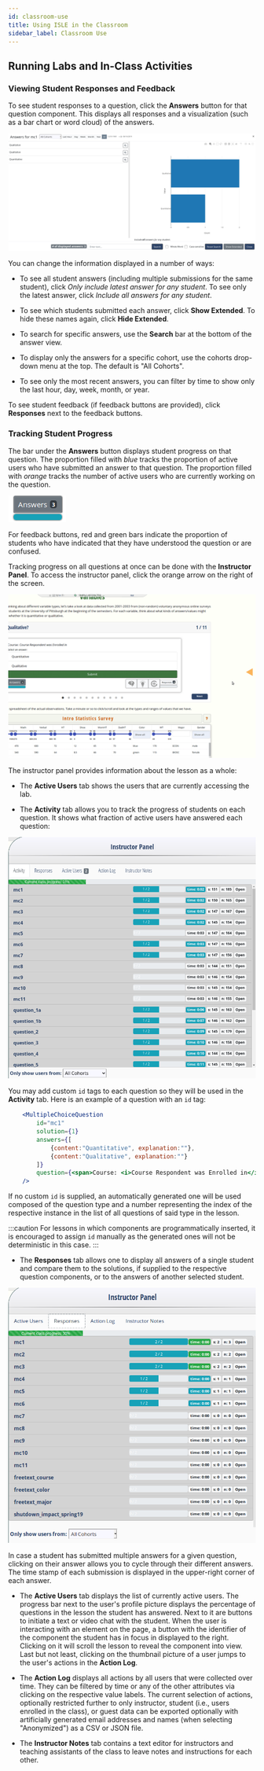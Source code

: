 ```yaml
---
id: classroom-use
title: Using ISLE in the Classroom
sidebar_label: Classroom Use
---
```


## Running Labs and In-Class Activities

### Viewing Student Responses and Feedback

To see student responses to a question, click the **Answers** button for that question component. This displays all responses and a visualization (such as a bar chart or word cloud) of the answers. 

![See Answers](/img/view_student_answers.png)

You can change the information displayed in a number of ways:

* To see all student answers (including multiple submissions for the same student), click *Only include latest answer for any student*. To see only the latest answer, click *Include all answers for any student*.

* To see which students submitted each answer, click **Show Extended**. To hide these names again, click **Hide Extended**.

* To search for specific answers, use the **Search** bar at the bottom of the answer view. 

* To display only the answers for a specific cohort, use the cohorts drop-down menu at the top. The default is "All Cohorts".

* To see only the most recent answers, you can filter by time to show only the last hour, day, week, month, or year.

To see student feedback (if feedback buttons are provided), click **Responses** next to the feedback buttons.

### Tracking Student Progress

The bar under the **Answers** button displays student progress on that question. The proportion filled with *blue* tracks the proportion of active users who have submitted an answer to that question. The proportion filled with *orange* tracks the number of active users who are currently working on the question.

![Answers Progress](/img/answers_progress.png)

For feedback buttons, red and green bars indicate the proportion of students who have indicated that they have understood the question or are confused.

Tracking progress on all questions at once can be done with the **Instructor Panel**. To access the instructor panel, click the orange arrow on the right of the screen. 

![Panel](/gifs/instructor_panel.gif)

The instructor panel provides information about the lesson as a whole:

* The **Active Users** tab shows the users that are currently accessing the lab.

* The **Activity** tab allows you to track the progress of students on each question. It shows what fraction of active users have answered each question:

![Activity](/img/instructor_panel_activity.png)

You may add custom `id` tags to each question so they will be used in the **Activity** tab. Here is an example of a question with an `id` tag:

```jsx
    <MultipleChoiceQuestion
        id="mc1"
        solution={1}
        answers={[
            {content:"Quantitative", explanation:""},
            {content:"Qualitative", explanation:""}
        ]}
        question={<span>Course: <i>Course Respondent was Enrolled in</i></span>}
    />
```

If no custom `id` is supplied, an automatically generated one will be used composed of the question type and a number representing the index of the respective instance in the list of all questions of said type in the lesson. 

:::caution
For lessons in which components are programmatically inserted, it is encouraged to assign `id` manually as the generated ones will not be deterministic in this case.
:::

* The **Responses** tab allows one to display all answers of a single student and compare them to the solutions, if supplied to the respective question components, or to the answers of another selected student.

![Responses](/img/instructor_panel_responses.png)

In case a student has submitted multiple answers for a given question, clicking on their answer allows you to cycle through their different answers. The time stamp of each submission is displayed in the upper-right corner of each answer.

* The **Active Users** tab displays the list of currently active users. The progress bar next to the user's profile picture displays the percentage of questions in the lesson the student has answered. Next to it are buttons to initiate a text or video chat with the student. When the user is interacting with an element on the page, a button with the identifier of the component the student has in focus in displayed to the right. Clicking on it will scroll the lesson to reveal the component into view. Last but not least, clicking on the thumbnail picture of a user jumps to the user's actions in the **Action Log**.

* The **Action Log** displays all actions by all users that were collected over time. They can be filtered by time or any of the other attributes via clicking on the respective value labels. The current selection of actions, optionally restricted further to only instructor, student (i.e., users enrolled in the class), or guest data can be exported optionally with artificially generated email addresses and names (when selecting "Anonymized") as a CSV or JSON file.

* The **Instructor Notes** tab contains a text editor for instructors and teaching assistants of the class to leave notes and instructions for each other.
